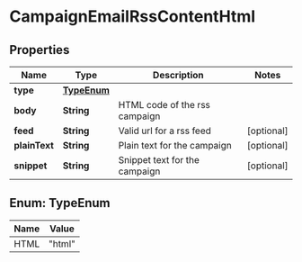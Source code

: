 

# CampaignEmailRssContentHtml

## Properties

Name | Type | Description | Notes
------------ | ------------- | ------------- | -------------
**type** | [**TypeEnum**](#TypeEnum) |  | 
**body** | **String** | HTML code of the rss campaign | 
**feed** | **String** | Valid url for a rss feed |  [optional]
**plainText** | **String** | Plain text for the campaign |  [optional]
**snippet** | **String** | Snippet text for the campaign |  [optional]



## Enum: TypeEnum

Name | Value
---- | -----
HTML | &quot;html&quot;



